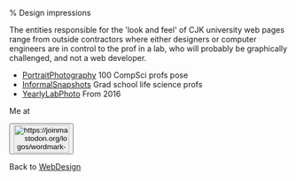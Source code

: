 % Design impressions

The entities responsible for the 'look and feel' of CJK university web pages range from outside contractors where either designers or computer engineers are in control to the prof in a lab, who will probably be graphically challenged, and not a web developer.


<!-- * [PharmaceuticalLabLineup](PharmaceuticalLabLineup.html) Affirming tradition -->
* [PortraitPhotography](PortraitPhotography.html) 100 CompSci profs pose
* [InformalSnapshots](InformalSnapshots.html) Grad school life science profs 
* [YearlyLabPhoto](YearlyLabPhoto.html) From 2016

Me at
<form action='https://mastodon.sdf.org/@drbean'>
<button type='submit' class='btn'>
<img src='./mastodon.svg'
alt='https://joinmastodon.org/logos/wordmark-black-text.svg'
style='width:100px;height:50px'/>
</button></form>

Back to [WebDesign](WebDesign.html)
